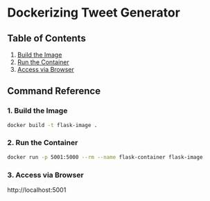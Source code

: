 # Dockerizing Tweet Generator

<!-- omit in toc -->
## Table of Contents

1. [Build the Image](#build-the-image)
1. [Run the Container](#build-the-container)
1. [Access via Browser](#access-via-browsers)

## Command Reference

### 1. Build the Image

```bash
docker build -t flask-image .
```

### 2. Run the Container

```bash
docker run -p 5001:5000 --rm --name flask-container flask-image
```

### 3. Access via Browser

http://localhost:5001